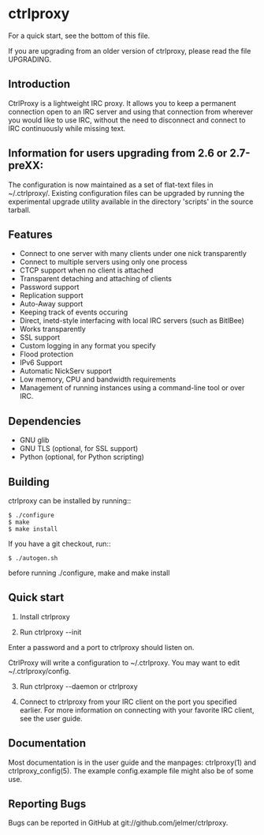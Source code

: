ctrlproxy
=========

For a quick start, see the bottom of this file.

If you are upgrading from an older version of ctrlproxy, please read the
file UPGRADING.

Introduction
------------
CtrlProxy is a lightweight IRC proxy. It allows you to keep a permanent
connection open to an IRC server and using that connection from wherever
you would like to use IRC, without the need to disconnect and connect to IRC
continuously while missing text.

Information for users upgrading from 2.6 or 2.7-preXX:
------------------------------------------------------

The configuration is now maintained as a set of flat-text files in
~/.ctrlproxy/. Existing configuration files can be upgraded by
running the experimental upgrade utility available in the directory 'scripts'
in the source tarball.

Features
--------
 * Connect to one server with many clients under one nick transparently
 * Connect to multiple servers using only one process
 * CTCP support when no client is attached
 * Transparent detaching and attaching of clients
 * Password support
 * Replication support
 * Auto-Away support
 * Keeping track of events occuring
 * Direct, inetd-style interfacing with local IRC servers (such as BitlBee)
 * Works transparently
 * SSL support
 * Custom logging in any format you specify
 * Flood protection
 * IPv6 Support
 * Automatic NickServ support
 * Low memory, CPU and bandwidth requirements
 * Management of running instances using a command-line tool or
   over IRC.

Dependencies
------------
 * GNU glib
 * GNU TLS (optional, for SSL support)
 * Python (optional, for Python scripting)

Building
--------

ctrlproxy can be installed by running::

	$ ./configure
	$ make
	$ make install

If you have a git checkout, run::

	$ ./autogen.sh

before running ./configure, make and make install

Quick start
-----------

1. Install ctrlproxy

2. Run ctrlproxy --init

Enter a password and a port to ctrlproxy should listen on.

CtrlProxy will write a configuration to ~/.ctrlproxy. You may
want to edit ~/.ctrlproxy/config.

3. Run ctrlproxy --daemon or ctrlproxy

4. Connect to ctrlproxy from your IRC client on the port you specified earlier.
For more information on connecting with your favorite IRC client, see the
user guide.

Documentation
-------------
Most documentation is in the user guide and the
manpages: ctrlproxy(1) and ctrlproxy\_config(5).
The example config.example file might also be of some use.

Reporting Bugs
--------------
Bugs can be reported in GitHub at git://github.com/jelmer/ctrlproxy.
